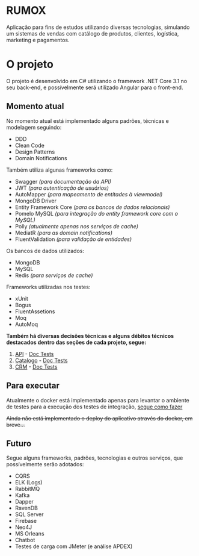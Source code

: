 # RUMOX
Aplicação para fins de estudos utilizando diversas tecnologias, simulando um sistemas de vendas com catálogo de produtos, clientes, logística, marketing e pagamentos.

# O projeto

O projeto é desenvolvido em C# utilizando o framework .NET Core 3.1 no seu back-end, e possívelmente será utilizado Angular para o front-end.

## Momento atual

No momento atual está implementado alguns padrões, técnicas e modelagem seguindo:

- DDD
- Clean Code
- Design Patterns
- Domain Notifications

Também utiliza algunas frameworks como:

- Swagger *(para documentação da API)*
- JWT *(para autenticação de usuários)*
- AutoMapper *(para mapeamento de entitades à viewmodel)*
- MongoDB Driver
- Entity Framework Core *(para os bancos de dados relacionais)*
- Pomelo MySQL *(para integração do entity framework core com o MySQL)*
- Polly *(atualmente apenas nos serviços de cache)*
- MediatR *(para as domain notifications)*
- FluentValidation *(para validação de entidades)*

Os bancos de dados utilizados:

- MongoDB
- MySQL
- Redis *(para serviços de cache)*

Frameworks utilizadas nos testes:

- xUnit
- Bogus
- FluentAssetions
- Moq
- AutoMoq

**Também há diversas decisões técnicas e alguns débitos técnicos destacados dentro das seções de cada projeto, segue:**
1. [API](https://github.com/pedrogutierres/rumox/blob/master/src/API/README.md) - [Doc Tests](https://github.com/pedrogutierres/rumox/blob/master/tests/Rumox.API.Tests/README.md)
1. [Catalogo](https://github.com/pedrogutierres/rumox/blob/master/src/Catalogo/README.md) - [Doc Tests](https://github.com/pedrogutierres/rumox/blob/master/tests/Catalogo.Domain.Tests/README.md)
1. [CRM](https://github.com/pedrogutierres/rumox/blob/master/src/CRM/README.md) - [Doc Tests](https://github.com/pedrogutierres/rumox/blob/master/tests/CRM.Domain.Tests/README.md)

## Para executar

Atualmente o docker está implementado apenas para levantar o ambiente de testes para a execução dos testes de integração, [segue como fazer](https://github.com/pedrogutierres/rumox/tree/master/tests/Rumox.API.Tests)

~~Ainda não está implementado o deploy do aplicativo através do docker, em breve...~~

## Futuro

Segue alguns frameworks, padrões, tecnologias e outros serviços, que possívelmente serão adotados:

- CQRS
- ELK (Logs)
- RabbitMQ
- Kafka
- Dapper
- RavenDB
- SQL Server
- Firebase
- Neo4J
- MS Orleans
- Chatbot
- Testes de carga com JMeter (e análise APDEX)
